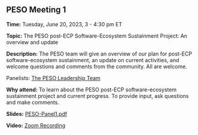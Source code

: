 ## PESO Meeting 1

**Time:** Tuesday, June 20, 2023, 3 - 4:30 pm ET

**Topic:** The PESO post-ECP Software-Ecosystem Sustainment Project: An overview and update

**Description:** The PESO team will give an overview of our plan for post-ECP software-ecosystem sustainment, an update on current activities, and welcome questions and comments from the community.  All are welcome.


Panelists: [The PESO Leadership Team](PESOTeam.md)

**Why attend:** To learn about the PESO post-ECP software-ecosystem sustainment project and current progress. To provide input, ask questions and make comments.

**Slides:** [PESO-Panel1.pdf](files/PESOMeeting1Panel.pdf)

**Video:** [Zoom Recording]()
